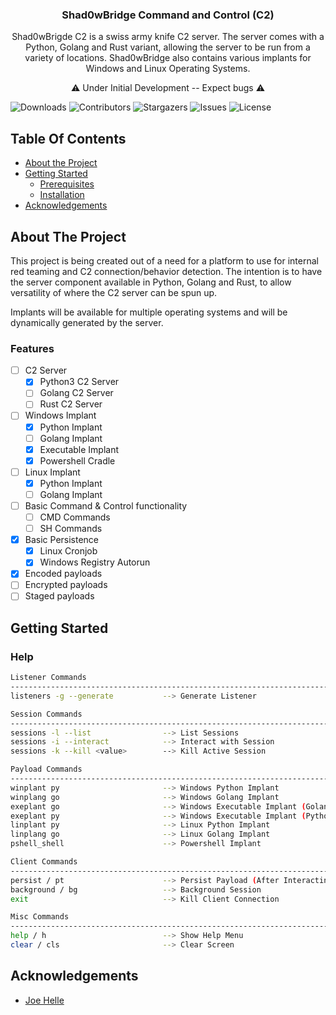   <h3 align="center">Shad0wBridge Command and Control (C2)</h3>

  <p align="center">
    Shad0wBrigde C2 is a swiss army knife C2 server.  The server comes with a Python, Golang and Rust variant, allowing the server to be run from a variety of locations.  Shad0wBridge also contains various implants for Windows and Linux Operating Systems.</p>
  <p align="center">⚠ Under Initial Development -- Expect bugs ⚠
    <br/>
</p>

![Downloads](https://img.shields.io/github/downloads/jplesperance/Shad0wBridge/total) ![Contributors](https://img.shields.io/github/contributors/jplesperance/shad0wbridge?color=dark-green) ![Stargazers](https://img.shields.io/github/stars/jplesperance/shad0wbridge?style=social) ![Issues](https://img.shields.io/github/issues/jplesperance/Shad0wBridge) ![License](https://img.shields.io/github/license/jplesperance/Shad0wBridge) 

## Table Of Contents

* [About the Project](#about-the-project)
* [Getting Started](#getting-started)
  * [Prerequisites](#prerequisites)
  * [Installation](#installation)
* [Acknowledgements](#acknowledgements)

## About The Project

This project is being created out of a need for a platform to use for internal red teaming and C2 connection/behavior detection.  The intention is to have the server component available in Python, Golang and Rust, to allow versatility of where the C2 server can be spun up.

Implants will be available for multiple operating systems and will be dynamically generated by the server.

### Features
- [ ] C2 Server
  - [X] Python3 C2 Server
  - [ ] Golang C2 Server
  - [ ] Rust C2 Server
- [ ] Windows Implant
  - [X] Python Implant
  - [ ] Golang Implant
  - [X] Executable Implant
  - [X] Powershell Cradle
- [ ] Linux Implant
  - [X] Python Implant 
  - [ ] Golang Implant
- [ ] Basic Command & Control functionality
  - [ ] CMD Commands
  - [ ] SH Commands
- [X] Basic Persistence
  - [X] Linux Cronjob
  - [X] Windows Registry Autorun
- [X] Encoded payloads
- [ ] Encrypted payloads
- [ ] Staged payloads

## Getting Started

### Help
```bash
Listener Commands
---------------------------------------------------------------------------------------
listeners -g --generate           --> Generate Listener

Session Commands
---------------------------------------------------------------------------------------
sessions -l --list                --> List Sessions
sessions -i --interact            --> Interact with Session
sessions -k --kill <value>        --> Kill Active Session

Payload Commands
---------------------------------------------------------------------------------------
winplant py                       --> Windows Python Implant
winplang go                       --> Windows Golang Implant
exeplant go                       --> Windows Executable Implant (Golang)
exeplant py                       --> Windows Executable Implant (Python)
linplant py                       --> Linux Python Implant
linplang go                       --> Linux Golang Implant
pshell_shell                      --> Powershell Implant

Client Commands
---------------------------------------------------------------------------------------
persist / pt                      --> Persist Payload (After Interacting with Session) 
background / bg                   --> Background Session
exit                              --> Kill Client Connection

Misc Commands
---------------------------------------------------------------------------------------
help / h                          --> Show Help Menu
clear / cls                       --> Clear Screen
```

## Acknowledgements

* [Joe Helle](https://twitter.com/joehelle?ref_src=twsrc%5Egoogle%7Ctwcamp%5Eserp%7Ctwgr%5Eauthor)
